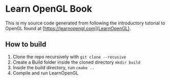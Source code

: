 # Learn OpenGL Book

This is my source code generated from following the introductory tutorial to OpenGL found at [https://learnopengl.com](LearnOpenGL).  

## How to build  

1. Clone the repo recursively with `git clone --recusive`
2. Create a Build folder inside the cloned directory `mkdir build`
3. Inside the build directory, run `cmake ..`
4. Compile and run LearnOpenGL
